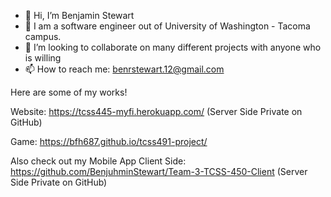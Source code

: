 - 👋 Hi, I’m Benjamin Stewart
- 👀 I am a software engineer out of University of Washington - Tacoma campus.
- 💞️ I’m looking to collaborate on many different projects with anyone who is willing
- 📫 How to reach me: benrstewart.12@gmail.com

Here are some of my works!

Website: https://tcss445-myfi.herokuapp.com/
(Server Side Private on GitHub)

Game: https://bfh687.github.io/tcss491-project/

Also check out my Mobile App Client Side: https://github.com/BenjuhminStewart/Team-3-TCSS-450-Client
(Server Side Private on GitHub)

<!---
BenjuhminStewart/BenjuhminStewart is a ✨ special ✨ repository because its `README.md` (this file) appears on your GitHub profile.
You can click the Preview link to take a look at your changes.
--->


